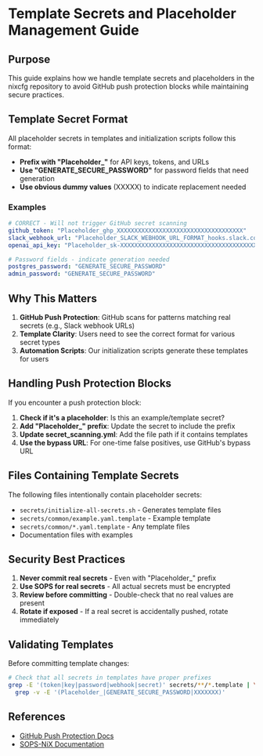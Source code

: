# Template Secrets and Placeholder Management Guide

## Purpose
This guide explains how we handle template secrets and placeholders in the nixcfg repository to avoid GitHub push protection blocks while maintaining secure practices.

## Template Secret Format

All placeholder secrets in templates and initialization scripts follow this format:
- **Prefix with "Placeholder_"** for API keys, tokens, and URLs
- **Use "GENERATE_SECURE_PASSWORD"** for password fields that need generation
- **Use obvious dummy values** (XXXXX) to indicate replacement needed

### Examples

```yaml
# CORRECT - Will not trigger GitHub secret scanning
github_token: "Placeholder_ghp_XXXXXXXXXXXXXXXXXXXXXXXXXXXXXXXXXXXX"
slack_webhook_url: "Placeholder_SLACK_WEBHOOK_URL_FORMAT_hooks.slack.com/services/TEAM/CHANNEL/TOKEN"
openai_api_key: "Placeholder_sk-XXXXXXXXXXXXXXXXXXXXXXXXXXXXXXXXXXXXXXXXXXXXXXXX"

# Password fields - indicate generation needed
postgres_password: "GENERATE_SECURE_PASSWORD"
admin_password: "GENERATE_SECURE_PASSWORD"
```

## Why This Matters

1. **GitHub Push Protection**: GitHub scans for patterns matching real secrets (e.g., Slack webhook URLs)
2. **Template Clarity**: Users need to see the correct format for various secret types
3. **Automation Scripts**: Our initialization scripts generate these templates for users

## Handling Push Protection Blocks

If you encounter a push protection block:

1. **Check if it's a placeholder**: Is this an example/template secret?
2. **Add "Placeholder_" prefix**: Update the secret to include the prefix
3. **Update secret_scanning.yml**: Add the file path if it contains templates
4. **Use the bypass URL**: For one-time false positives, use GitHub's bypass URL

## Files Containing Template Secrets

The following files intentionally contain placeholder secrets:
- `secrets/initialize-all-secrets.sh` - Generates template files
- `secrets/common/example.yaml.template` - Example template
- `secrets/common/*.yaml.template` - Any template files
- Documentation files with examples

## Security Best Practices

1. **Never commit real secrets** - Even with "Placeholder_" prefix
2. **Use SOPS for real secrets** - All actual secrets must be encrypted
3. **Review before committing** - Double-check that no real values are present
4. **Rotate if exposed** - If a real secret is accidentally pushed, rotate immediately

## Validating Templates

Before committing template changes:
```bash
# Check that all secrets in templates have proper prefixes
grep -E '(token|key|password|webhook|secret)' secrets/**/*.template | \
  grep -v -E '(Placeholder_|GENERATE_SECURE_PASSWORD|XXXXXXX)'
```

## References
- [GitHub Push Protection Docs](https://docs.github.com/en/code-security/secret-scanning/working-with-secret-scanning-and-push-protection)
- [SOPS-NiX Documentation](./SECRETS-MANAGEMENT.md)